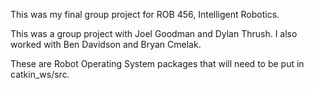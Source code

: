 This was my final group project for ROB 456, Intelligent Robotics.

This was a group project with Joel Goodman and Dylan Thrush.
I also worked with Ben Davidson and Bryan Cmelak.

These are Robot Operating System packages that will need to be put in catkin_ws/src.
